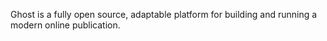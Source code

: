 Ghost is a fully open source, adaptable platform for building and running a modern online publication.
